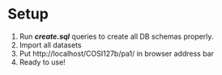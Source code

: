 # Setup

1. Run ***create.sql*** queries to create all DB schemas properly.
2. Import all datasets
3. Put http://localhost/COSI127b/pa1/ in browser address bar
4. Ready to use!

